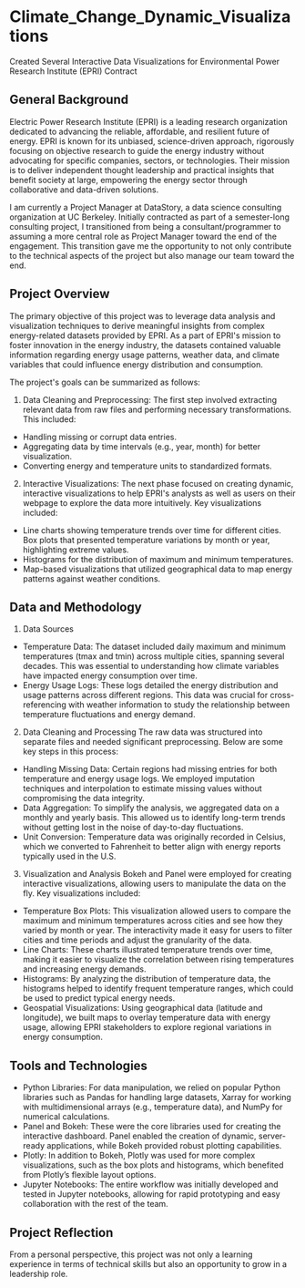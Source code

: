 # Climate_Change_Dynamic_Visualizations
Created Several Interactive Data Visualizations for Environmental Power Research Institute (EPRI) Contract

## General Background 
Electric Power Research Institute (EPRI) is a leading research organization dedicated to advancing the reliable, affordable, and resilient future of energy. EPRI is known for its unbiased, science-driven approach, rigorously focusing on objective research to guide the energy industry without advocating for specific companies, sectors, or technologies. Their mission is to deliver independent thought leadership and practical insights that benefit society at large, empowering the energy sector through collaborative and data-driven solutions.

I am currently a Project Manager at DataStory, a data science consulting organization at UC Berkeley. Initially contracted as part of a semester-long consulting project, I transitioned from being a consultant/programmer to assuming a more central role as Project Manager toward the end of the engagement. This transition gave me the opportunity to not only contribute to the technical aspects of the project but also manage our team toward the end.

## Project Overview

The primary objective of this project was to leverage data analysis and visualization techniques to derive meaningful insights from complex energy-related datasets provided by EPRI. As a part of EPRI's mission to foster innovation in the energy industry, the datasets contained valuable information regarding energy usage patterns, weather data, and climate variables that could influence energy distribution and consumption.

The project's goals can be summarized as follows:
1. Data Cleaning and Preprocessing: The first step involved extracting relevant data from raw files and performing necessary transformations. This included:
- Handling missing or corrupt data entries.
- Aggregating data by time intervals (e.g., year, month) for better visualization.
- Converting energy and temperature units to standardized formats.

2. Interactive Visualizations: The next phase focused on creating dynamic, interactive visualizations to help EPRI's analysts as well as users on their webpage to explore the data more intuitively. Key visualizations included:
- Line charts showing temperature trends over time for different cities.
Box plots that presented temperature variations by month or year, highlighting extreme values.
- Histograms for the distribution of maximum and minimum temperatures.
- Map-based visualizations that utilized geographical data to map energy patterns against weather conditions.

## Data and Methodology
1. Data Sources
- Temperature Data: The dataset included daily maximum and minimum temperatures (tmax and tmin) across multiple cities, spanning several decades. This was essential to understanding how climate variables have impacted energy consumption over time.
- Energy Usage Logs: These logs detailed the energy distribution and usage patterns across different regions. This data was crucial for cross-referencing with weather information to study the relationship between temperature fluctuations and energy demand.
2. Data Cleaning and Processing
The raw data was structured into separate files and needed significant preprocessing. Below are some key steps in this process:
- Handling Missing Data: Certain regions had missing entries for both temperature and energy usage logs. We employed imputation techniques and interpolation to estimate missing values without compromising the data integrity.
- Data Aggregation: To simplify the analysis, we aggregated data on a monthly and yearly basis. This allowed us to identify long-term trends without getting lost in the noise of day-to-day fluctuations.
- Unit Conversion: Temperature data was originally recorded in Celsius, which we converted to Fahrenheit to better align with energy reports typically used in the U.S.
3. Visualization and Analysis
Bokeh and Panel were employed for creating interactive visualizations, allowing users to manipulate the data on the fly. Key visualizations included:
- Temperature Box Plots: This visualization allowed users to compare the maximum and minimum temperatures across cities and see how they varied by month or year. The interactivity made it easy for users to filter cities and time periods and adjust the granularity of the data.
- Line Charts: These charts illustrated temperature trends over time, making it easier to visualize the correlation between rising temperatures and increasing energy demands.
- Histograms: By analyzing the distribution of temperature data, the histograms helped to identify frequent temperature ranges, which could be used to predict typical energy needs.
- Geospatial Visualizations: Using geographical data (latitude and longitude), we built maps to overlay temperature data with energy usage, allowing EPRI stakeholders to explore regional variations in energy consumption.

## Tools and Technologies
- Python Libraries: For data manipulation, we relied on popular Python libraries such as Pandas for handling large datasets, Xarray for working with multidimensional arrays (e.g., temperature data), and NumPy for numerical calculations.
- Panel and Bokeh: These were the core libraries used for creating the interactive dashboard. Panel enabled the creation of dynamic, server-ready applications, while Bokeh provided robust plotting capabilities.
- Plotly: In addition to Bokeh, Plotly was used for more complex visualizations, such as the box plots and histograms, which benefited from Plotly’s flexible layout options.
- Jupyter Notebooks: The entire workflow was initially developed and tested in Jupyter notebooks, allowing for rapid prototyping and easy collaboration with the rest of the team.

## Project Reflection
From a personal perspective, this project was not only a learning experience in terms of technical skills but also an opportunity to grow in a leadership role.
